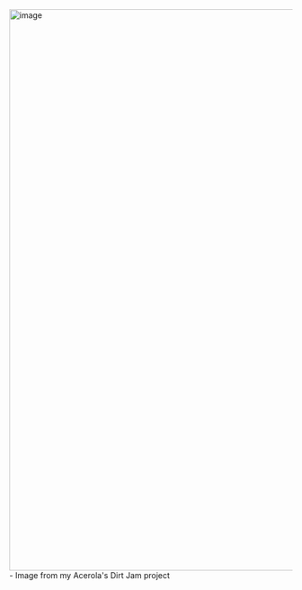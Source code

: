 <img width="1907" height="997" alt="image" src="https://github.com/user-attachments/assets/0503dbb2-055f-4c6a-97c9-3d8be2df3ffe" />
 - Image from my Acerola's Dirt Jam project
